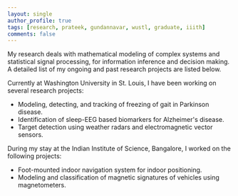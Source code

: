 ```yaml
---
layout: single
author_profile: true
tags: [research, prateek, gundannavar, wustl, graduate, iiith]
comments: false
---
```


My research deals with mathematical modeling of complex systems and statistical signal processing, for information inference and decision making. A detailed list of my ongoing and past research projects are listed below.

Currently at Washington University in St. Louis, I have been working on several research projects:

* Modeling, detecting, and tracking of freezing of gait in Parkinson disease.
* Identification of sleep-EEG based biomarkers for Alzheimer's disease.
* Target detection using weather radars and electromagnetic vector sensors.

During my stay at the Indian Institute of Science, Bangalore, I worked on the following projects:

* Foot-mounted indoor navigation system for indoor positioning.
* Modeling and classification of magnetic signatures of vehicles using magnetometers.